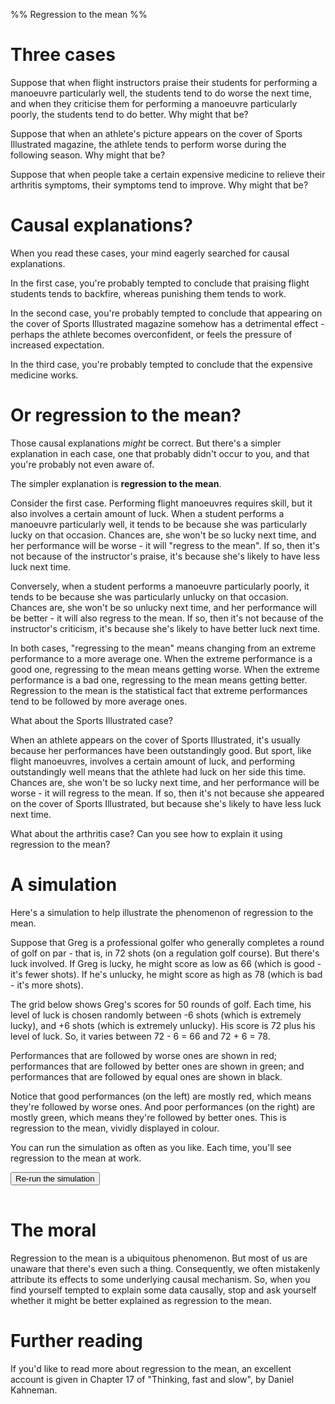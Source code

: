 %% Regression to the mean %%

# Three cases

Suppose that when flight instructors praise their students for performing a manoeuvre particularly well, the students tend to do worse the next time, and when they criticise them for performing a manoeuvre particularly poorly, the students tend to do better. Why might that be? 

Suppose that when an athlete's picture appears on the cover of Sports Illustrated magazine, the athlete tends to perform worse during the following season. Why might that be?

Suppose that when people take a certain expensive medicine to relieve their arthritis symptoms, their symptoms tend to improve. Why might that be?

# Causal explanations?

When you read these cases, your mind eagerly searched for causal explanations.

In the first case, you're probably tempted to conclude that praising flight students tends to backfire, whereas punishing them tends to work.

In the second case, you're probably tempted to conclude that appearing on the cover of Sports Illustrated magazine somehow has a detrimental effect - perhaps the athlete becomes overconfident, or feels the pressure of increased expectation.

In the third case, you're probably tempted to conclude that the expensive medicine works.

# Or regression to the mean?

Those causal explanations *might* be correct. But there's a simpler explanation in each case, one that probably didn't occur to you, and that you're probably not even aware of.

The simpler explanation is **regression to the mean**.

Consider the first case. Performing flight manoeuvres requires skill, but it also involves a certain amount of luck. When a student performs a manoeuvre particularly well, it tends to be because she was particularly lucky on that occasion. Chances are, she won't be so lucky next time, and her performance will be worse - it will "regress to the mean". If so, then it's not because of the instructor's praise, it's because she's likely to have less luck next time.

Conversely, when a student performs a manoeuvre particularly poorly, it tends to be because she was particularly unlucky on that occasion. Chances are, she won't be so unlucky next time, and her performance will be better - it will also regress to the mean. If so, then it's not because of the instructor's criticism, it's because she's likely to have better luck next time.

In both cases, "regressing to the mean" means changing from an extreme performance to a more average one. When the extreme performance is a good one, regressing to the mean means getting worse. When the extreme performance is a bad one, regressing to the mean means getting better. Regression to the mean is the statistical fact that extreme performances tend to be followed by more average ones.

What about the Sports Illustrated case?

When an athlete appears on the cover of Sports Illustrated, it's usually because her performances have been outstandingly good. But sport, like flight manoeuvres, involves a certain amount of luck, and performing outstandingly well means that the athlete had luck on her side this time. Chances are, she won't be so lucky next time, and her performance will be worse - it will regress to the mean. If so, then it's not because she appeared on the cover of Sports Illustrated, but because she's likely to have less luck next time.

What about the arthritis case? Can you see how to explain it using regression to the mean?

# A simulation

Here's a simulation to help illustrate the phenomenon of regression to the mean. 

Suppose that Greg is a professional golfer who generally completes a round of golf on par - that is, in 72 shots (on a regulation golf course). But there's luck involved. If Greg is lucky, he might score as low as 66 (which is good - it's fewer shots). If he's unlucky, he might score as high as 78 (which is bad - it's more shots). 

The grid below shows Greg's scores for 50 rounds of golf. Each time, his level of luck is chosen randomly between -6 shots (which is extremely lucky), and +6 shots (which is extremely unlucky). His score is 72 plus his level of luck. So, it varies between 72 - 6 = 66 and 72 + 6 = 78. 

Performances that are followed by worse ones are shown in red; performances that are followed by better ones are shown in green; and performances that are followed by equal ones are shown in black.

Notice that good performances (on the left) are mostly red, which means they're followed by worse ones. And poor performances (on the right) are mostly green, which means they're followed by better ones. This is regression to the mean, vividly displayed in colour.

You can run the simulation as often as you like. Each time, you'll see regression to the mean at work.

<button onclick="populate()">Re-run the simulation</button>
<table id="results"></table>
<style>
  #results td {border: thin lightgray solid; width: 2.5em; padding: 0; color: gray; font-size: 80%}
  .skillLevel {background-color: lightgray}
  .better {background-color: green; color: white}
  .same {background-color: black; color: white}
  .worse {background-color: red; color: white}
</style>
<script>
  populate();
  function populate() {
    const skillLevel = 72;
  	const chanceLevel = 6;
  	const numTrials = 50;
  	let nextResult = randomValue();
  	document.getElementById("results").innerHTML = "";
  	for (let trialNum = 1; trialNum <= numTrials; trialNum++) {
  		let thisResult = nextResult;
  		nextResult = randomValue();
  		let row = "<tr>";
  		for (let colNum = skillLevel - chanceLevel; colNum <= skillLevel + chanceLevel; colNum++) {
  			let classes = [];
  			if (colNum === skillLevel) classes.push("skillLevel");
  			if (colNum === thisResult) {
  				if (nextResult < thisResult) classes.push("better");
  				else if (nextResult > thisResult) classes.push("worse");
  				else classes.push("same");
  			}
  			classes = classes.join(" ");
  			row += `<td class='${classes}'>${colNum}</td>`;
  		}
  		row += "</tr>";
  		document.getElementById("results").innerHTML += row;
  	}
  	function randomValue() {
  	  return skillLevel + Math.round((2*Math.random() - 1)*chanceLevel);
  	}
  }
</script>

# The moral

Regression to the mean is a ubiquitous phenomenon. But most of us are unaware that there's even such a thing. Consequently, we often mistakenly attribute its effects to some underlying causal mechanism. So, when you find yourself tempted to explain some data causally, stop and ask yourself whether it might be better explained as regression to the mean.

# Further reading

If you'd like to read more about regression to the mean, an excellent account is given in Chapter 17 of "Thinking, fast and slow", by Daniel Kahneman.